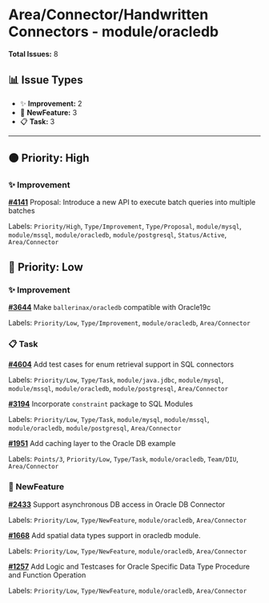 # Area/Connector/Handwritten Connectors - module/oracledb

**Total Issues:** 8

## 📊 Issue Types

- ✨ **Improvement:** 2
- 🚀 **NewFeature:** 3
- 📋 **Task:** 3

---

## 🟠 Priority: High

### ✨ Improvement

**[#4141](https://github.com/ballerina-platform/ballerina-library/issues/4141)** Proposal: Introduce a new API to execute batch queries into multiple batches

Labels: `Priority/High`, `Type/Improvement`, `Type/Proposal`, `module/mysql`, `module/mssql`, `module/oracledb`, `module/postgresql`, `Status/Active`, `Area/Connector`

## 🔵 Priority: Low

### ✨ Improvement

**[#3644](https://github.com/ballerina-platform/ballerina-library/issues/3644)** Make `ballerinax/oracledb` compatible with Oracle19c

Labels: `Priority/Low`, `Type/Improvement`, `module/oracledb`, `Area/Connector`

### 📋 Task

**[#4604](https://github.com/ballerina-platform/ballerina-library/issues/4604)** Add test cases for enum retrieval support in SQL connectors

Labels: `Priority/Low`, `Type/Task`, `module/java.jdbc`, `module/mysql`, `module/mssql`, `module/oracledb`, `module/postgresql`, `Area/Connector`

**[#3194](https://github.com/ballerina-platform/ballerina-library/issues/3194)** Incorporate `constraint` package to SQL Modules

Labels: `Priority/Low`, `Type/Task`, `module/mysql`, `module/mssql`, `module/oracledb`, `module/postgresql`, `Area/Connector`

**[#1951](https://github.com/ballerina-platform/ballerina-library/issues/1951)** Add caching layer to the Oracle DB example

Labels: `Points/3`, `Priority/Low`, `Type/Task`, `module/oracledb`, `Team/DIU`, `Area/Connector`

### 🚀 NewFeature

**[#2433](https://github.com/ballerina-platform/ballerina-library/issues/2433)** Support asynchronous DB access in Oracle DB Connector

Labels: `Priority/Low`, `Type/NewFeature`, `module/oracledb`, `Area/Connector`

**[#1668](https://github.com/ballerina-platform/ballerina-library/issues/1668)** Add spatial data types support in oracledb module. 

Labels: `Priority/Low`, `Type/NewFeature`, `module/oracledb`, `Area/Connector`

**[#1257](https://github.com/ballerina-platform/ballerina-library/issues/1257)** Add Logic and Testcases for Oracle Specific Data Type Procedure and Function Operation

Labels: `Priority/Low`, `Type/NewFeature`, `module/oracledb`, `Area/Connector`


